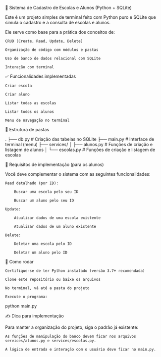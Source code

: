 🏫 Sistema de Cadastro de Escolas e Alunos (Python + SQLite)

Este é um projeto simples de terminal feito com Python puro e SQLite que simula o cadastro e a consulta de escolas e alunos.

Ele serve como base para a prática dos conceitos de:

    CRUD (Create, Read, Update, Delete)

    Organização de código com módulos e pastas

    Uso de banco de dados relacional com SQLite

    Interação com terminal

✅ Funcionalidades implementadas

    Criar escola

    Criar aluno

    Listar todas as escolas

    Listar todos os alunos

    Menu de navegação no terminal

📌 Estrutura de pastas

.
├── db.py                  # Criação das tabelas no SQLite
├── main.py                # Interface de terminal (menu)
├── services/
│   ├── alunos.py          # Funções de criação e listagem de alunos
│   └── escolas.py         # Funções de criação e listagem de escolas

🧩 Requisitos de implementação (para os alunos)

Você deve complementar o sistema com as seguintes funcionalidades:

    Read detalhado (por ID):

        Buscar uma escola pelo seu ID

        Buscar um aluno pelo seu ID

    Update:

        Atualizar dados de uma escola existente

        Atualizar dados de um aluno existente

    Delete:

        Deletar uma escola pelo ID

        Deletar um aluno pelo ID

🚀 Como rodar

    Certifique-se de ter Python instalado (versão 3.7+ recomendada)

    Clone este repositório ou baixe os arquivos

    No terminal, vá até a pasta do projeto

    Execute o programa:

python main.py

✍️ Dica para implementação

Para manter a organização do projeto, siga o padrão já existente:

    As funções de manipulação do banco devem ficar nos arquivos services/alunos.py e services/escolas.py.

    A lógica de entrada e interação com o usuário deve ficar no main.py.